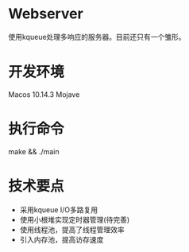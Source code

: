 # Webserver
使用kqueue处理多响应的服务器。目前还只有一个雏形。

# 开发环境
Macos 10.14.3 Mojave

# 执行命令
make  && ./main

# 技术要点
+ 采用kqueue I/O多路复用
+ 使用小根堆实现定时器管理(待完善)
+ 使用线程池，提高了线程管理效率
+ 引入内存池，提高访存速度